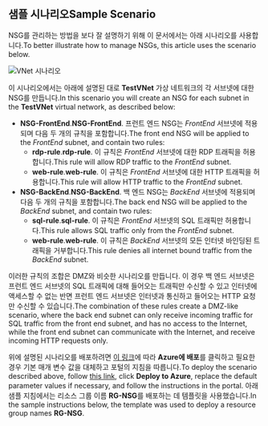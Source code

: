## <a name="sample-scenario"></a><span data-ttu-id="d0548-101">샘플 시나리오</span><span class="sxs-lookup"><span data-stu-id="d0548-101">Sample Scenario</span></span>
<span data-ttu-id="d0548-102">NSG를 관리하는 방법을 보다 잘 설명하기 위해 이 문서에서는 아래 시나리오를 사용합니다.</span><span class="sxs-lookup"><span data-stu-id="d0548-102">To better illustrate how to manage NSGs, this article uses the scenario below.</span></span>

![VNet 시나리오](./media/virtual-networks-create-nsg-scenario-include/figure1.png)

<span data-ttu-id="d0548-104">이 시나리오에서는 아래에 설명된 대로 **TestVNet** 가상 네트워크의 각 서브넷에 대한 NSG를 만듭니다.</span><span class="sxs-lookup"><span data-stu-id="d0548-104">In this scenario you will create an NSG for each subnet in the **TestVNet** virtual network, as described below:</span></span> 

* <span data-ttu-id="d0548-105">**NSG-FrontEnd**.</span><span class="sxs-lookup"><span data-stu-id="d0548-105">**NSG-FrontEnd**.</span></span> <span data-ttu-id="d0548-106">프런트 엔드 NSG는 *FrontEnd* 서브넷에 적용되며 다음 두 개의 규칙을 포함합니다.</span><span class="sxs-lookup"><span data-stu-id="d0548-106">The front end NSG will be applied to the *FrontEnd* subnet, and contain two rules:</span></span>    
  * <span data-ttu-id="d0548-107">**rdp-rule**.</span><span class="sxs-lookup"><span data-stu-id="d0548-107">**rdp-rule**.</span></span> <span data-ttu-id="d0548-108">이 규칙은 *FrontEnd* 서브넷에 대한 RDP 트래픽을 허용합니다.</span><span class="sxs-lookup"><span data-stu-id="d0548-108">This rule will allow RDP traffic to the *FrontEnd* subnet.</span></span>
  * <span data-ttu-id="d0548-109">**web-rule**.</span><span class="sxs-lookup"><span data-stu-id="d0548-109">**web-rule**.</span></span> <span data-ttu-id="d0548-110">이 규칙은 *FrontEnd* 서브넷에 대한 HTTP 트래픽을 허용합니다.</span><span class="sxs-lookup"><span data-stu-id="d0548-110">This rule will allow HTTP traffic to the *FrontEnd* subnet.</span></span>
* <span data-ttu-id="d0548-111">**NSG-BackEnd**.</span><span class="sxs-lookup"><span data-stu-id="d0548-111">**NSG-BackEnd**.</span></span> <span data-ttu-id="d0548-112">백 엔드 NSG는 *BackEnd* 서브넷에 적용되며 다음 두 개의 규칙을 포함합니다.</span><span class="sxs-lookup"><span data-stu-id="d0548-112">The back end NSG will be applied to the *BackEnd* subnet, and contain two rules:</span></span>    
  * <span data-ttu-id="d0548-113">**sql-rule**.</span><span class="sxs-lookup"><span data-stu-id="d0548-113">**sql-rule**.</span></span> <span data-ttu-id="d0548-114">이 규칙은 *FrontEnd* 서브넷의 SQL 트래픽만 허용합니다.</span><span class="sxs-lookup"><span data-stu-id="d0548-114">This rule allows SQL traffic only from the *FrontEnd* subnet.</span></span>
  * <span data-ttu-id="d0548-115">**web-rule**.</span><span class="sxs-lookup"><span data-stu-id="d0548-115">**web-rule**.</span></span> <span data-ttu-id="d0548-116">이 규칙은 *BackEnd* 서브넷의 모든 인터넷 바인딩된 트래픽을 거부합니다.</span><span class="sxs-lookup"><span data-stu-id="d0548-116">This rule denies all internet bound traffic from the *BackEnd* subnet.</span></span>

<span data-ttu-id="d0548-117">이러한 규칙의 조합은 DMZ와 비슷한 시나리오를 만듭니다. 이 경우 백 엔드 서브넷은 프런트 엔드 서브넷의 SQL 트래픽에 대해 들어오는 트래픽만 수신할 수 있고 인터넷에 액세스할 수 없는 반면 프런트 엔드 서브넷은 인터넷과 통신하고 들어오는 HTTP 요청만 수신할 수 있습니다.</span><span class="sxs-lookup"><span data-stu-id="d0548-117">The combination of these rules create a DMZ-like scenario, where the back end subnet can only receive incoming traffic for SQL traffic from the front end subnet, and has no access to the Internet, while the front end subnet can communicate with the Internet, and receive incoming HTTP requests only.</span></span>

<span data-ttu-id="d0548-118">위에 설명된 시나리오를 배포하려면 [이 링크](http://github.com/telmosampaio/azure-templates/tree/master/201-IaaS-WebFrontEnd-SQLBackEnd-NSG)에 따라 **Azure에 배포**를 클릭하고 필요한 경우 기본 매개 변수 값을 대체하고 포털의 지침을 따릅니다.</span><span class="sxs-lookup"><span data-stu-id="d0548-118">To deploy the scenario described above, follow [this link](http://github.com/telmosampaio/azure-templates/tree/master/201-IaaS-WebFrontEnd-SQLBackEnd-NSG), click **Deploy to Azure**, replace the default parameter values if necessary, and follow the instructions in the portal.</span></span> <span data-ttu-id="d0548-119">아래 샘플 지침에서는 리소스 그룹 이름 **RG-NSG**를 배포하는 데 템플릿을 사용했습니다.</span><span class="sxs-lookup"><span data-stu-id="d0548-119">In the sample instructions below, the template was used to deploy a resource group names **RG-NSG**.</span></span> 

